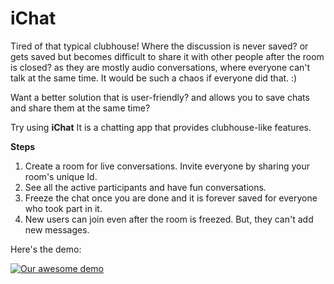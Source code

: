 # iChat
Tired of that typical clubhouse! Where the discussion is never saved? or gets saved but becomes difficult to share it with other people after the room is closed? as they are mostly audio conversations, where everyone can't talk at the same time. It would be such a chaos if everyone did that. :)

Want a better solution that is user-friendly? and allows you to  save chats and share them at the same time?

Try using **iChat**
It is a chatting app that provides clubhouse-like features.

**Steps**
1. Create a room for live conversations. Invite everyone by sharing your room's unique Id.
2. See all the active participants and have fun conversations.
3. Freeze the chat once you are done and it is forever saved for everyone who took part in it.
4. New users can join even after the room is freezed. But, they can't add new messages.

Here's the demo:

[![Our awesome demo](https://img.youtube.com/vi/dr0ouLvhTdc/hqdefault.jpg)](https://www.youtube.com/watch?v=dr0ouLvhTdc)
